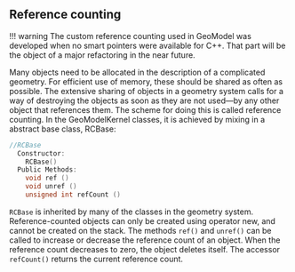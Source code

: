 


## Reference counting


!!! warning
    The custom reference counting used in GeoModel was developed when no smart pointers were available for C++. That part will be the object of a major refactoring in the near future.


Many objects need to be allocated in the description of a complicated geometry. For efficient use of memory, these should be shared as often as possible. The extensive sharing of objects in a geometry system calls for a way of destroying the objects as soon as they are not used—by any other object that references them. The scheme for doing this is called reference counting. In the GeoModelKernel classes, it is achieved by mixing in a abstract base class, RCBase:

```cpp
//RCBase
  Constructor:
    RCBase()
  Public Methods:
    void ref ()
    void unref ()
    unsigned int refCount ()
```

`RCBase` is inherited by many of the classes in the geometry system. Reference-counted objects can only be created using operator new, and cannot be created on the stack. The methods `ref()` and `unref()` can be called to increase or decrease the reference count of an object. When the reference count decreases to zero, the object deletes itself. The accessor `refCount()` returns the current reference count.



